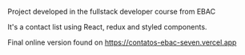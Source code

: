 Project developed in the fullstack developer course from EBAC

It's a contact list using React, redux and styled components.

Final online version found on https://contatos-ebac-seven.vercel.app
